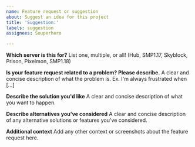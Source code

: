 ```yaml
---
name: Feature request or suggestion
about: Suggest an idea for this project
title: 'Suggestion:'
labels: suggestion
assignees: Souperhero

---
```


**Which server is this for?**
List one, multiple, or all! (Hub, SMP1.17, Skyblock, Prison, Pixelmon, SMP1.18)

**Is your feature request related to a problem? Please describe.**
A clear and concise description of what the problem is. Ex. I'm always frustrated when [...]

**Describe the solution you'd like**
A clear and concise description of what you want to happen.

**Describe alternatives you've considered**
A clear and concise description of any alternative solutions or features you've considered.

**Additional context**
Add any other context or screenshots about the feature request here.
